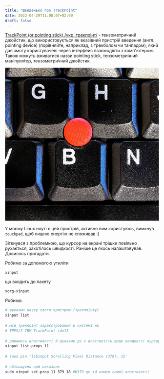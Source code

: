 ```yaml
---
title: "Швиденько про TrackPoint"
date: 2022-04-29T11:08:07+02:00
draft: false
---
```


[TrackPoint (or pointing stick) /укр. трекпоінт/](https://uk.wikipedia.org/wiki/%D0%A2%D1%80%D0%B5%D0%BA%D0%BF%D0%BE%D0%B9%D0%BD%D1%82) - тензометричний джойстик, що використовується як вказівний пристрій введення (англ. pointing device) (порівняйте, наприклад, з трекболом чи тачпадом), який дає змогу користувачеві через інтерфейс взаємодіяти з комп'ютером. Також можуть вживатися назви pointing stick, тензометри́чний маніпуля́тор, тензометри́чний джо́йстик.

![](trackpoint.jpg)

У моєму Linux ноуті є цей пристрій, активно ним користуюсь, вимкнув ```touchpad```, щоб лишню енергію не споживав :)

Зіткнувся з проблемкою, що курсор на екрані трішки повільно рухається, захотілось швидкості. Раніше це якось налаштовував. Довилось пригадати.

Робимо за допомогою утиліти 

```bash
xinput
```

що входить до пакету

```bash
xorg-xinput
```

Робимо:

```bash
# шукаємо назву свого пристрою (трекпоїнту) 
xinput list

# мій трекпоїнт зареєстрований в системі як
# TPPS/2 IBM TrackPoint id=11

# дивимось властивості й шукаємо де є властивість щодо швидкості курсора
xinput list-props 11

# така річ 'libinput Scrolling Pixel Distance (379): 15'

# збільшуємо цей показник
sudo xinput set-prop 11 379 18 #№379 це id номер самої властивості

```

